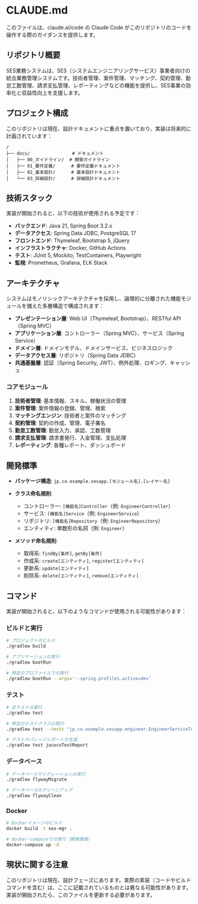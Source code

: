 # CLAUDE.md

このファイルは、claude.ai/code の Claude Code がこのリポジトリのコードを操作する際のガイダンスを提供します。

## リポジトリ概要

SES業務システムは、SES（システムエンジニアリングサービス）事業者向けの統合業務管理システムです。技術者管理、案件管理、マッチング、契約管理、勤怠工数管理、請求支払管理、レポーティングなどの機能を提供し、SES事業の効率化と収益性向上を支援します。

## プロジェクト構成

このリポジトリは現在、設計ドキュメントに重点を置いており、実装は将来的に計画されています：

```
/
├── docs/                # ドキュメント
│   ├── 00_ガイドライン/  # 開発ガイドライン
│   ├── 01_要件定義/      # 要件定義ドキュメント
│   ├── 02_基本設計/      # 基本設計ドキュメント
│   └── 03_詳細設計/      # 詳細設計ドキュメント
```

## 技術スタック

実装が開始されると、以下の技術が使用される予定です：

- **バックエンド**: Java 21, Spring Boot 3.2.x
- **データアクセス**: Spring Data JDBC, PostgreSQL 17
- **フロントエンド**: Thymeleaf, Bootstrap 5, jQuery
- **インフラストラクチャ**: Docker, GitHub Actions
- **テスト**: JUnit 5, Mockito, TestContainers, Playwright
- **監視**: Prometheus, Grafana, ELK Stack

## アーキテクチャ

システムはモノリシックアーキテクチャを採用し、論理的に分離された機能モジュールを備えた多層構造で構成されます：

- **プレゼンテーション層**: Web UI（Thymeleaf, Bootstrap）、RESTful API（Spring MVC）
- **アプリケーション層**: コントローラー（Spring MVC）、サービス（Spring Service）
- **ドメイン層**: ドメインモデル、ドメインサービス、ビジネスロジック
- **データアクセス層**: リポジトリ（Spring Data JDBC）
- **共通基盤層**: 認証（Spring Security, JWT）、例外処理、ロギング、キャッシュ

### コアモジュール

1. **技術者管理**: 基本情報、スキル、稼働状況の管理
2. **案件管理**: 案件情報の登録、管理、検索
3. **マッチングエンジン**: 技術者と案件のマッチング
4. **契約管理**: 契約の作成、管理、電子署名
5. **勤怠工数管理**: 勤怠入力、承認、工数管理
6. **請求支払管理**: 請求書発行、入金管理、支払処理
7. **レポーティング**: 各種レポート、ダッシュボード

## 開発標準

- **パッケージ構造**: `jp.co.example.sesapp.[モジュール名].[レイヤー名]`
- **クラス命名規則**:
  - コントローラー: `[機能名]Controller`（例: `EngineerController`）
  - サービス: `[機能名]Service`（例: `EngineerService`）
  - リポジトリ: `[機能名]Repository`（例: `EngineerRepository`）
  - エンティティ: 単数形の名詞（例: `Engineer`）

- **メソッド命名規則**:
  - 取得系: `findBy[条件]`, `getBy[条件]`
  - 作成系: `create[エンティティ]`, `register[エンティティ]`
  - 更新系: `update[エンティティ]`
  - 削除系: `delete[エンティティ]`, `remove[エンティティ]`

## コマンド

実装が開始されると、以下のようなコマンドが使用される可能性があります：

### ビルドと実行

```bash
# プロジェクトのビルド
./gradlew build

# アプリケーションの実行
./gradlew bootRun

# 特定のプロファイルでの実行
./gradlew bootRun --args='--spring.profiles.active=dev'
```

### テスト

```bash
# 全テストの実行
./gradlew test

# 特定のテストクラスの実行
./gradlew test --tests "jp.co.example.sesapp.engineer.EngineerServiceTest"

# テストカバレッジレポートの生成
./gradlew test jacocoTestReport
```

### データベース

```bash
# データベースマイグレーションの実行
./gradlew flywayMigrate

# データベースのクリーンアップ
./gradlew flywayClean
```

### Docker

```bash
# Dockerイメージのビルド
docker build -t ses-mgr .

# docker-composeでの実行（開発環境）
docker-compose up -d
```

## 現状に関する注意

このリポジトリは現在、設計フェーズにあります。実際の実装（コードやビルドコマンドを含む）は、ここに記載されているものとは異なる可能性があります。実装が開始されたら、このファイルを更新する必要があります。